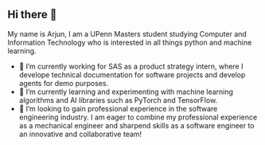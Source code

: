 ## Hi there 👋
My name is Arjun, I am a UPenn Masters student studying Computer and Information Technology who is interested in all things python and machine learning. 
- 🔭 I’m currently working for SAS as a product strategy intern, where I develope technical documentation for software projects and develop agents for demo purposes.   
- 🌱 I’m currently learning and experimenting with machine learning algorithms and AI libraries such as PyTorch and TensorFlow.
- 👯 I’m looking to gain professional experience in the software engineering industry. I am eager to combine my professional experience as a mechanical engineer and sharpend skills as a software engineer to an innovative and collaborative team!
<!--
**a-mahal/a-mahal** is a ✨ _special_ ✨ repository because its `README.md` (this file) appears on your GitHub profile.

Here are some ideas to get you started:

- 🔭 I’m currently working on ...
- 🌱 I’m currently learning ...
- 👯 I’m looking to collaborate on ...
- 🤔 I’m looking for help with ...
- 💬 Ask me about ...
- 📫 How to reach me: ...
- 😄 Pronouns: ...
- ⚡ Fun fact: ...
-->
